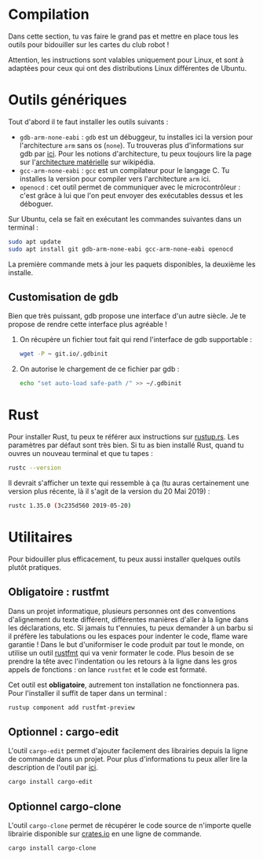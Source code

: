 # Compilation

Dans cette section, tu vas faire le grand pas et mettre en place tous les outils pour bidouiller sur les cartes du club robot !

Attention, les instructions sont valables uniquement pour Linux, et sont à adaptées pour ceux qui ont des distributions Linux différentes de Ubuntu.

# Outils génériques

Tout d'abord il te faut installer les outils suivants :

* `gdb-arm-none-eabi` : `gdb` est un débuggeur, tu installes ici la version pour l'architecture `arm` sans os (`none`). Tu trouveras plus d'informations sur gdb par [ici](https://fr.wikipedia.org/wiki/GNU_Debugger). Pour les notions d'architecture, tu peux toujours lire la page sur l'[architecture matérielle](https://fr.wikipedia.org/wiki/Architecture_de_processeur) sur wikipédia.
* `gcc-arm-none-eabi` : `gcc` est un compilateur pour le langage C. Tu installes la version pour compiler vers l'architecture `arm` ici.
* `openocd` : cet outil permet de communiquer avec le microcontrôleur : c'est grâce à lui que l'on peut envoyer des exécutables dessus et les déboguer.

Sur Ubuntu, cela se fait en exécutant les commandes suivantes dans un terminal :

```bash
sudo apt update
sudo apt install git gdb-arm-none-eabi gcc-arm-none-eabi openocd
```

La première commande mets à jour les paquets disponibles, la deuxième les installe.

## Customisation de gdb

Bien que très puissant, gdb propose une interface d'un autre siècle. Je te propose de rendre cette interface plus agréable !

1. On récupère un fichier tout fait qui rend l'interface de gdb supportable :
	```bash
	wget -P ~ git.io/.gdbinit
	```
2. On autorise le chargement de ce fichier par gdb :
	```bash
	echo "set auto-load safe-path /" >> ~/.gdbinit
	```

# Rust

Pour installer Rust, tu peux te référer aux instructions sur [rustup.rs](https://rustup.rs). Les paramètres par défaut sont très bien.
Si tu as bien installé Rust, quand tu ouvres un nouveau terminal et que tu tapes :

```bash
rustc --version
```

Il devrait s'afficher un texte qui ressemble à ça (tu auras certainement une version plus récente, là il s'agit de la version du 20 Mai 2019) :

```bash
rustc 1.35.0 (3c235d560 2019-05-20)
```

# Utilitaires

Pour bidouiller plus efficacement, tu peux aussi installer quelques outils plutôt pratiques.

## Obligatoire : rustfmt

Dans un projet informatique, plusieurs personnes ont des conventions d'alignement du texte différent, différentes manières d'aller à la ligne dans les déclarations, etc. Si jamais tu t'ennuies, tu peux demander à un barbu si il préfère les tabulations ou les espaces pour indenter le code, flame ware garantie !
Dans le but d'uniformiser le code produit par tout le monde, on utilise un outil [rustfmt](https://github.com/rust-lang-nursery/rustfmt) qui va venir formater le code. Plus besoin de se prendre la tête avec l'indentation ou les retours à la ligne dans les gros appels de fonctions : on lance `rustfmt` et le code est formaté.

Cet outil est **obligatoire**, autrement ton installation ne fonctionnera pas. Pour l'installer il suffit de taper dans un terminal :

```bash
rustup component add rustfmt-preview
```

## Optionnel : cargo-edit

L'outil `cargo-edit` permet d'ajouter facilement des librairies depuis la ligne de commande dans un projet. Pour plus d'informations tu peux aller lire la description de l'outil par [ici](https://crates.io/crates/cargo-edit).

```bash
cargo install cargo-edit
```

## Optionnel cargo-clone

L'outil `cargo-clone` permet de récupérer le code source de n'importe quelle librairie disponible sur [crates.io](https://crates.io) en une ligne de commande.

```bash
cargo install cargo-clone
```
